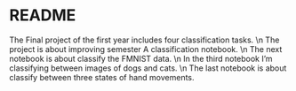 # README
The Final project of the first year includes four classification tasks.  \n
The project is about improving semester A classification notebook.  \n
The next notebook is about classify the FMNIST data.   \n
In the third notebook I’m classifying between images of dogs and cats.  \n
The last notebook is about classify between three states of hand movements.  
